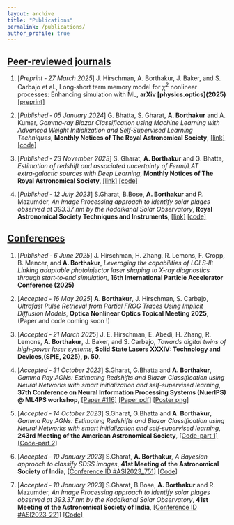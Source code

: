 ```yaml
---
layout: archive
title: "Publications"
permalink: /publications/
author_profile: true
---
```


## <ins>Peer-reviewed journals</ins>


1) [*Preprint ‑ 27 March 2025*] J. Hirschman, A. Borthakur, J. Baker, and S. Carbajo et al., Long‑short term memory model for $\chi^2$ nonlinear processes: Enhancing simulation with ML, **arXiv \[physics.optics\](2025)** [\[preprint\]](https://arxiv.org/pdf/2503.21198)


2) [*Published ‑ 05 January 2024*] G. Bhatta, S. Gharat, **A. Borthakur** and A. Kumar, *Gamma‑ray Blazar Classification using Machine Learning with Advanced Weight Initialization and Self‑Supervised Learning Techniques*, **Monthly Notices of The Royal Astronomical Society**, [[link]](https://academic.oup.com/mnras/advance-article/doi/10.1093/mnras/stae028/7512220)  [[code]](https://github.com/abhimanyu911/bcu-classification)


3) [*Published ‑ 23 November 2023*] S. Gharat, **A. Borthakur** and G. Bhatta, *Estimation of redshift and associated uncertainty of Fermi/LAT extra‑galactic sources with Deep Learning*, **Monthly Notices of The Royal Astronomical Society**, [[link]](https://academic.oup.com/mnras/article/527/3/6198/7445008)  [[code]](https://github.com/abhimanyu911/redshift-regression-with-uncertainty)


4) [*Published ‑ 12 July 2023*] S.Gharat, B.Bose, **A. Borthakur** and R. Mazumder, *An Image Processing approach to identify solar plages observed at 393.37 nm by the Kodaikanal Solar Observatory*, **Royal Astronomical Society Techniques and Instruments**, [[link]](https://academic.oup.com/rasti/article/2/1/393/7223482)  [[code]](https://github.com/abhimanyu911/Plages-Identification)


## <ins>Conferences</ins>


1) [*Published ‑ 6 June 2025*] J. Hirschman, H. Zhang, R. Lemons, F. Cropp, B. Mencer, and **A. Borthakur**, *Leveraging the capabilities of LCLS‑II: Linking adaptable photoinjector laser shaping to X‑ray diagnostics through start‑to‑end simulation*, **16th International Particle Accelerator Conference (2025)**


2) [*Accepted ‑ 16 May 2025*] **A. Borthakur**, J. Hirschman, S. Carbajo, *Ultrafast Pulse Retrieval from Partial FROG Traces Using Implicit Diffusion Models*, **Optica Nonlinear Optics Topical Meeting 2025**, (Paper and code coming soon !)


3) [*Accepted ‑ 21 March 2025*] J. E. Hirschman, E. Abedi, H. Zhang, R. Lemons, **A. Borthakur**, J. Baker, and S. Carbajo, *Towards digital twins of high‑power laser systems*, **Solid State Lasers XXXIV: Technology and Devices,(SPIE, 2025), p. 50**.


4) [*Accepted ‑ 31 October 2023*] S.Gharat, G.Bhatta and **A. Borthakur**, *Gamma Ray AGNs: Estimating Redshifts and Blazar Classification using Neural Networks with smart initialization and self‑supervised learning*, **37th Conference on Neural Information Processing Systems (NuerIPS) @ ML4PS workshop**, [[Paper #116]](https://ml4physicalsciences.github.io/2023/)  [[Paper pdf]](https://ml4physicalsciences.github.io/2023/files/NeurIPS_ML4PS_2023_116.pdf)  [[Poster png]](https://nips.cc/media/PosterPDFs/NeurIPS%202023/76165.png)


5) [*Accepted ‑ 14 October 2023*] S.Gharat, G.Bhatta and **A. Borthakur**, *Gamma Ray AGNs: Estimating Redshifts and Blazar Classification using Neural Networks with smart initialization and self‑supervised learning*, **243rd Meeting of the American Astronomical Society**, [[Code-part 1]](https://github.com/abhimanyu911/redshift-regression-with-uncertainty)  [[Code-part 2]](https://github.com/abhimanyu911/bcu-classification)


6) [*Accepted ‑ 10 January 2023*] S.Gharat, **A. Borthakur**, *A Bayesian approach to classify SDSS images*, **41st Meeting of the Astronomical Society of India**, [[Conference ID #ASI2023_751]](https://www.astron-soc.in/asi2023/sites/default/files/bp_file_uploads/ASI_2023_Instrumentation_and_Techniques1.pdf)  [[Code]](https://github.com/abhimanyu911/bayesian_sdss)


7) [*Accepted ‑ 10 January 2023*] S.Gharat, B.Bose, **A. Borthakur** and R. Mazumder, *An Image Processing approach to identify solar plages observed at 393.37 nm by the Kodaikanal Solar Observatory*, **41st Meeting of the Astronomical Society of India**, [[Conference ID #ASI2023_221]](https://www.astron-soc.in/asi2023/sites/default/files/bp_file_uploads/ASI_2023_Instrumentation_and_Techniques1.pdf)  [[Code]](https://github.com/abhimanyu911/Plages-Identification)
